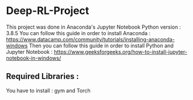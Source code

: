 # Deep-RL-Project

This project was done in Anaconda's Jupyter Notebook
Python version : 3.8.5
You can follow this guide in order to install Anaconda : https://www.datacamp.com/community/tutorials/installing-anaconda-windows
Then you can follow this guide in order to install Python and Jupyter Notebook : https://www.geeksforgeeks.org/how-to-install-jupyter-notebook-in-windows/

## Required Libraries :
You have to install : gym and Torch 
